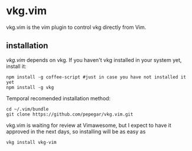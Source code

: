 vkg.vim
=======

vkg.vim is the vim plugin to control vkg directly from Vim. 

installation
------------
_vkg.vim_ depends on vkg. If you haven't vkg installed in your system yet, install it:
```
npm install -g coffee-script #just in case you have not installed it yet
npm install -g vkg
```

Temporal recomended installation method:
```
cd ~/.vim/bundle
git clone https://github.com/pepegar/vkg.vim.git
```

vkg.vim is waiting for review at Vimawesome, but I expect to have it approved 
in the next days, so installing will be as easy as
```
vkg install vkg-vim
```
